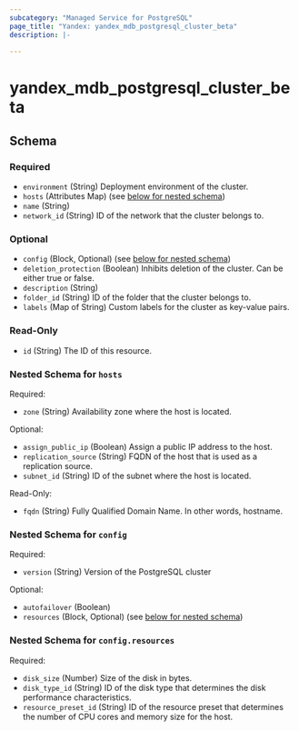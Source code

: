 ```yaml
---
subcategory: "Managed Service for PostgreSQL"
page_title: "Yandex: yandex_mdb_postgresql_cluster_beta"
description: |-
  
---
```


# yandex_mdb_postgresql_cluster_beta

<!-- schema generated by tfplugindocs -->
## Schema

### Required

- `environment` (String) Deployment environment of the cluster.
- `hosts` (Attributes Map) (see [below for nested schema](#nestedatt--hosts))
- `name` (String)
- `network_id` (String) ID of the network that the cluster belongs to.

### Optional

- `config` (Block, Optional) (see [below for nested schema](#nestedblock--config))
- `deletion_protection` (Boolean) Inhibits deletion of the cluster. Can be either true or false.
- `description` (String)
- `folder_id` (String) ID of the folder that the cluster belongs to.
- `labels` (Map of String) Custom labels for the cluster as key-value pairs.

### Read-Only

- `id` (String) The ID of this resource.

<a id="nestedatt--hosts"></a>
### Nested Schema for `hosts`

Required:

- `zone` (String) Availability zone where the host is located.

Optional:

- `assign_public_ip` (Boolean) Assign a public IP address to the host.
- `replication_source` (String) FQDN of the host that is used as a replication source.
- `subnet_id` (String) ID of the subnet where the host is located.

Read-Only:

- `fqdn` (String) Fully Qualified Domain Name. In other words, hostname.


<a id="nestedblock--config"></a>
### Nested Schema for `config`

Required:

- `version` (String) Version of the PostgreSQL cluster

Optional:

- `autofailover` (Boolean)
- `resources` (Block, Optional) (see [below for nested schema](#nestedblock--config--resources))

<a id="nestedblock--config--resources"></a>
### Nested Schema for `config.resources`

Required:

- `disk_size` (Number) Size of the disk in bytes.
- `disk_type_id` (String) ID of the disk type that determines the disk performance characteristics.
- `resource_preset_id` (String) ID of the resource preset that determines the number of CPU cores and memory size for the host.